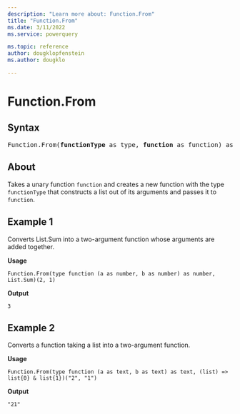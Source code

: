 ```yaml
---
description: "Learn more about: Function.From"
title: "Function.From"
ms.date: 3/11/2022
ms.service: powerquery

ms.topic: reference
author: dougklopfenstein
ms.author: dougklo

---
```

# Function.From

## Syntax

<pre>
Function.From(<b>functionType</b> as type, <b>function</b> as function) as function
</pre>

## About

Takes a unary function `function` and creates a new function with the type `functionType` that constructs a list out of its arguments and passes it to `function`.

## Example 1

Converts List.Sum into a two-argument function whose arguments are added together.

**Usage**

```powerquery-m
Function.From(type function (a as number, b as number) as number, List.Sum)(2, 1)
```

**Output**

`3`

## Example 2

Converts a function taking a list into a two-argument function.

**Usage**

```powerquery-m
Function.From(type function (a as text, b as text) as text, (list) => list{0} & list{1})("2", "1")
```

**Output**

`"21"`
